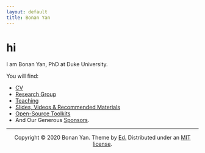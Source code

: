 ```yaml
---
layout: default
title: Bonan Yan
---
```


# hi

I am Bonan Yan, PhD at Duke University. 

You will find:
* [CV](A_Me)
* [Research Group](B_Group) 
* [Teaching](C_Teaching)
* [Slides, Videos & Recommended Materials](D_Materials)
* [Open-Source Toolkits](E_Software) 
* And Our Generous [Sponsors](F_Sponsors).

<!-- |Link|You will find|
|---|---|
|*[About Me](A_Me) | my curriculum vitae|
|*[Materials](B_Materials) | my slides, videos & recommended materials|
|*[Software](C_Software) | open source software|
|*[Sponsors](D_Sponsors)|the generous sponsors of our research| -->

<hr>

<p align="center">
  Copyright &copy; 2020 Bonan Yan. Theme by <a href="https://minicomp.github.io/ed/">Ed.</a> Distributed under an <a href="/LICENSE">MIT license</a>.
</p>